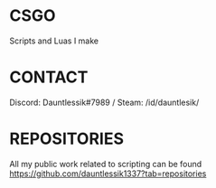 # CSGO
Scripts and Luas I make

# CONTACT
Discord: Dauntlessik#7989 / Steam: /id/dauntlesik/

# REPOSITORIES
All my public work related to scripting can be found https://github.com/dauntlessik1337?tab=repositories
